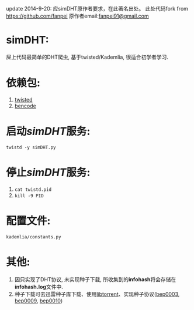 update 2014-9-20:
应simDHT原作者要求，在此著名出处。
此处代码fork from https://github.com/fanpei
原作者email:fanpei91@gmail.com


simDHT:
======
屎上代码最简单的DHT爬虫, 基于twisted/Kademlia, 很适合初学者学习.


依赖包:
======
1. [twisted](https://pypi.python.org/pypi/Twisted/13.2.0)
2. [bencode](https://pypi.python.org/pypi/bencode/1.0)


启动*simDHT*服务:
================
`twistd -y simDHT.py`


停止*simDHT*服务:
================
1. `cat twistd.pid`
2. `kill -9 PID`


配置文件:
========
`kademlia/constants.py`


其他:
====
1. 因只实现了DHT协议, 未实现种子下载, 所收集到的**infohash**将会存储在**infohash.log**文件中.
2. 种子下载可去迅雷种子库下载、使用[libtorrent](http://libtorrent.org)、实现种子协议([bep0003](http://www.bittorrent.org/beps/bep_0003.html), [bep0009](http://www.bittorrent.org/beps/bep_0009.html), [bep0010](http://www.bittorrent.org/beps/bep_0010.html))